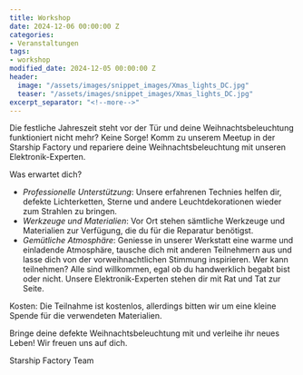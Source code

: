 ```yaml
---
title: Workshop
date: 2024-12-06 00:00:00 Z
categories:
- Veranstaltungen
tags:
- workshop
modified_date: 2024-12-05 00:00:00 Z
header:
  image: "/assets/images/snippet_images/Xmas_lights_DC.jpg"
  teaser: "/assets/images/snippet_images/Xmas_lights_DC.jpg"
excerpt_separator: "<!--more-->"
---
```


Die festliche Jahreszeit steht vor der Tür und deine Weihnachtsbeleuchtung funktioniert nicht mehr? Keine Sorge! Komm zu unserem Meetup in der Starship Factory und repariere deine Weihnachtsbeleuchtung mit unseren Elektronik-Experten.

Was erwartet dich?

* *Professionelle Unterstützung*: Unsere erfahrenen Technies helfen dir, defekte Lichterketten, Sterne und andere Leuchtdekorationen wieder zum Strahlen zu bringen.
* *Werkzeuge und Materialien*: Vor Ort stehen sämtliche Werkzeuge und Materialien zur Verfügung, die du für die Reparatur benötigst.
* *Gemütliche Atmosphäre*: Geniesse in unserer Werkstatt eine warme und einladende Atmosphäre, tausche dich mit anderen Teilnehmern aus und lasse dich von der vorweihnachtlichen Stimmung inspirieren.
Wer kann teilnehmen? Alle sind willkommen, egal ob du handwerklich begabt bist oder nicht. Unsere Elektronik-Experten stehen dir mit Rat und Tat zur Seite.

Kosten: Die Teilnahme ist kostenlos, allerdings bitten wir um eine kleine Spende für die verwendeten Materialien.

Bringe deine defekte Weihnachtsbeleuchtung mit und verleihe ihr neues Leben! Wir freuen uns auf dich.

Starship Factory Team
